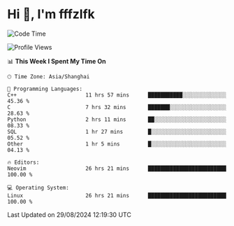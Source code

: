 # Hi 👋, I'm fffzlfk

<!--START_SECTION:waka-->
![Code Time](http://img.shields.io/badge/Code%20Time-958%20hrs%2023%20mins-blue)

![Profile Views](http://img.shields.io/badge/Profile%20Views-0-blue)

📊 **This Week I Spent My Time On** 

```text
🕑︎ Time Zone: Asia/Shanghai

💬 Programming Languages: 
C++                      11 hrs 57 mins      ███████████░░░░░░░░░░░░░░   45.36 % 
C                        7 hrs 32 mins       ███████░░░░░░░░░░░░░░░░░░   28.63 % 
Python                   2 hrs 11 mins       ██░░░░░░░░░░░░░░░░░░░░░░░   08.33 % 
SQL                      1 hr 27 mins        █░░░░░░░░░░░░░░░░░░░░░░░░   05.52 % 
Other                    1 hr 5 mins         █░░░░░░░░░░░░░░░░░░░░░░░░   04.13 % 

🔥 Editors: 
Neovim                   26 hrs 21 mins      █████████████████████████   100.00 % 

💻 Operating System: 
Linux                    26 hrs 21 mins      █████████████████████████   100.00 % 
```


 Last Updated on 29/08/2024 12:19:30 UTC
<!--END_SECTION:waka-->
